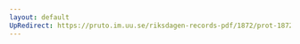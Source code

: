 ```yaml
---
layout: default
UpRedirect: https://pruto.im.uu.se/riksdagen-records-pdf/1872/prot-1872--fk--419/prot-1872--fk--419_015.pdf
---
```

